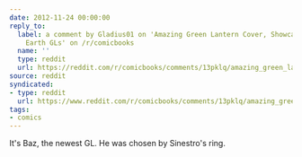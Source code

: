 ```yaml
---
date: 2012-11-24 00:00:00
reply_to:
  label: a comment by Gladius01 on 'Amazing Green Lantern Cover, Showcasing All 5
    Earth GLs' on /r/comicbooks
  name: ''
  type: reddit
  url: https://reddit.com/r/comicbooks/comments/13pklq/amazing_green_lantern_cover_showcasing_all_5/c7612ma/
source: reddit
syndicated:
- type: reddit
  url: https://www.reddit.com/r/comicbooks/comments/13pklq/amazing_green_lantern_cover_showcasing_all_5/c7615e8/
tags:
- comics
---
```


It's Baz, the newest GL. He was chosen by Sinestro's ring.